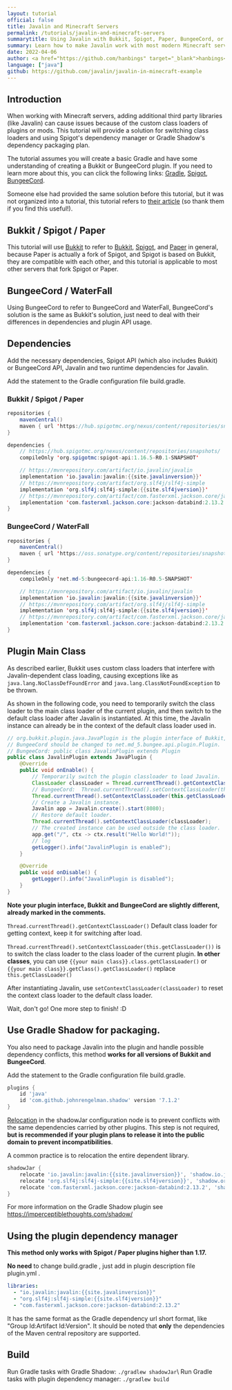 ```yaml
---
layout: tutorial
official: false
title: Javalin and Minecraft Servers
permalink: /tutorials/javalin-and-minecraft-servers
summarytitle: Using Javalin with Bukkit, Spigot, Paper, BungeeCord, or Waterfall!
summary: Learn how to make Javalin work with most modern Minecraft servers.
date: 2022-04-06
author: <a href="https://github.com/hanbings" target="_blank">hanbings</a>
language: ["java"]
github: https://github.com/javalin/javalin-in-minecraft-example
---
```


## Introduction
When working with Minecraft servers, adding additional third party libraries (like Javalin)
can cause issues because of the custom class loaders of plugins or mods.
This tutorial will provide a solution for switching class loaders and using
Spigot's dependency manager or Gradle Shadow's dependency packaging plan.

The tutorial assumes you will create a basic Gradle and have some understanding of
creating a Bukkit or BungeeCord plugin.
If you need to learn more about this, you can click the following links:
[Gradle](https://gradle.org/),
[Spigot](https://www.spigotmc.org/wiki/spigot-plugin-development/),
[BungeeCord](https://www.spigotmc.org/wiki/bungeecord-plugin-development/).

Someone else had provided the same solution before this tutorial,
but it was not organized into a tutorial,
this tutorial refers to
[their article](https://gist.github.com/RezzedUp/d7957af10bfbfc6837ae1a4b55975f40)
(so thank them if you find this useful!).
<!-- fork in case gist is removed https://gist.github.com/tipsy/5f793c8ce76272fa3630ba71f2001fab -->

## Bukkit / Spigot / Paper
This tutorial will use
[Bukkit](https://dev.bukkit.org/) to refer to
[Bukkit](https://dev.bukkit.org/),
[Spigot](https://www.spigotmc.org/), and
[Paper](https://papermc.io/) in general,
because Paper is actually a fork of Spigot, and Spigot is based on Bukkit,
they are compatible with each other, and this tutorial is
applicable to most other servers that fork Spigot or Paper.

## BungeeCord / WaterFall
Using BungeeCord to refer to BungeeCord and WaterFall,
BungeeCord's solution is the same as Bukkit's solution,
just need to deal with their differences in dependencies and plugin API usage.

## Dependencies
Add the necessary dependencies,
Spigot API (which also includes Bukkit) or BungeeCord API,
Javalin and two runtime dependencies for Javalin.

Add the statement to the Gradle configuration file build.gradle.

### Bukkit / Spigot / Paper
```java
repositories {
    mavenCentral()
    maven { url 'https://hub.spigotmc.org/nexus/content/repositories/snapshots/' }
}
```

```java
dependencies {
    // https://hub.spigotmc.org/nexus/content/repositories/snapshots/
    compileOnly 'org.spigotmc:spigot-api:1.16.5-R0.1-SNAPSHOT'

    // https://mvnrepository.com/artifact/io.javalin/javalin
    implementation 'io.javalin:javalin:{{site.javalinversion}}'
    // https://mvnrepository.com/artifact/org.slf4j/slf4j-simple
    implementation 'org.slf4j:slf4j-simple:{{site.slf4jversion}}'
    // https://mvnrepository.com/artifact/com.fasterxml.jackson.core/jackson-databind
    implementation 'com.fasterxml.jackson.core:jackson-databind:2.13.2'
}
```

### BungeeCord / WaterFall
```java
repositories {
    mavenCentral()
    maven { url 'https://oss.sonatype.org/content/repositories/snapshots' }
}
```

```java
dependencies {
    compileOnly 'net.md-5:bungeecord-api:1.16-R0.5-SNAPSHOT'

    // https://mvnrepository.com/artifact/io.javalin/javalin
    implementation 'io.javalin:javalin:{{site.javalinversion}}'
    // https://mvnrepository.com/artifact/org.slf4j/slf4j-simple
    implementation 'org.slf4j:slf4j-simple:{{site.slf4jversion}}'
    // https://mvnrepository.com/artifact/com.fasterxml.jackson.core/jackson-databind
    implementation 'com.fasterxml.jackson.core:jackson-databind:2.13.2'
}
```

## Plugin Main Class
As described earlier, Bukkit uses custom class loaders that interfere with
Javalin-dependent class loading, causing exceptions like as
`java.lang.NoClassDefFoundError` and `java.lang.ClassNotFoundException` to be thrown.

As shown in the following code, you need to temporarily switch the class loader
to the main class loader of the current plugin, and then switch to the
default class loader after Javalin is instantiated.
At this time, the Javalin instance can already be in
the context of the default class loader used in.

```java
// org.bukkit.plugin.java.JavaPlugin is the plugin interface of Bukkit,
// BungeeCord should be changed to net.md_5.bungee.api.plugin.Plugin.
// BungeeCord: public class JavalinPlugin extends Plugin
public class JavalinPlugin extends JavaPlugin {
    @Override
    public void onEnable() {
        // Temporarily switch the plugin classloader to load Javalin.
        ClassLoader classLoader = Thread.currentThread().getContextClassLoader();
        // BungeeCord:  Thread.currentThread().setContextClassLoader(this.getClass().getClassLoader());
        Thread.currentThread().setContextClassLoader(this.getClassLoader());
        // Create a Javalin instance.
        Javalin app = Javalin.create().start(8080);
        // Restore default loader.
        Thread.currentThread().setContextClassLoader(classLoader);
        // The created instance can be used outside the class loader.
        app.get("/", ctx -> ctx.result("Hello World!"));
        // log
        getLogger().info("JavalinPlugin is enabled");
    }

    @Override
    public void onDisable() {
        getLogger().info("JavalinPlugin is disabled");
    }
}
```

**Note your plugin interface, Bukkit and BungeeCord are slightly different, already marked in the comments.**

`Thread.currentThread().getContextClassLoader()` Default class loader
for getting context, keep it for switching after load.

`Thread.currentThread().setContextClassLoader(this.getClassLoader())` is to switch the class loader to the
class loader of the current plugin. **In other classes**, you can use
`{{your main class}}.class.getClassLoader()` or
`{{your main class}}.getClass().getClassLoader()` replace `this.getClassLoader()`

After instantiating Javalin, use `setContextClassLoader(classLoader)`
to reset the context class loader to the default class loader.

Wait, don't go! One more step to finish! :D

## Use Gradle Shadow for packaging.
You also need to package Javalin into the plugin and handle possible
dependency conflicts, this method **works for all versions of Bukkit and BungeeCord**.

Add the statement to the Gradle configuration file build.gradle.

```groovy
plugins {
    id 'java'
    id 'com.github.johnrengelman.shadow' version '7.1.2'
}
```

[Relocation](https://imperceptiblethoughts.com/shadow/configuration/relocation/)
in the shadowJar configuration node is to prevent conflicts with the same
dependencies carried by other plugins. This step is not required,
**but is recommended if your plugin plans to release it into the public domain to prevent incompatibilities**.

A common practice is to relocation the entire dependent library.

```groovy
shadowJar {
    relocate 'io.javalin:javalin:{{site.javalinversion}}', 'shadow.io.javalin'
    relocate 'org.slf4j:slf4j-simple:{{site.slf4jversion}}', 'shadow.org.slf4j'
    relocate 'com.fasterxml.jackson.core:jackson-databind:2.13.2', 'shadow.com.fasterxml.jackson.core'
}
```

For more information on the Gradle Shadow plugin see https://imperceptiblethoughts.com/shadow/

## Using the plugin dependency manager
**This method only works with Spigot / Paper plugins higher than 1.17.**

**No need** to change build.gradle , just add in plugin description file plugin.yml .

```yaml
libraries:
  - "io.javalin:javalin:{{site.javalinversion}}"
  - "org.slf4j:slf4j-simple:{{site.slf4jversion}}"
  - "com.fasterxml.jackson.core:jackson-databind:2.13.2"
```

It has the same format as the Gradle dependency url short format,
like "Group Id:Artifact Id:Version". It should be noted that **only**
the dependencies of the Maven central repository are supported.

## Build
Run Gradle tasks with Gradle Shadow: `./gradlew shadowJar`\\
Run Gradle tasks with plugin dependency manager: `./gradlew build`
